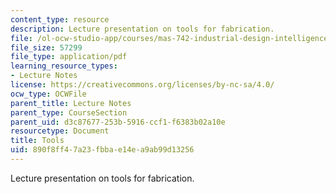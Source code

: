 ```yaml
---
content_type: resource
description: Lecture presentation on tools for fabrication.
file: /ol-ocw-studio-app/courses/mas-742-industrial-design-intelligence-a-cognitive-approach-to-engineering-fall-2003/890f8ff47a23fbbae14ea9ab99d13256_tools.pdf
file_size: 57299
file_type: application/pdf
learning_resource_types:
- Lecture Notes
license: https://creativecommons.org/licenses/by-nc-sa/4.0/
ocw_type: OCWFile
parent_title: Lecture Notes
parent_type: CourseSection
parent_uid: d3c87677-253b-5916-ccf1-f6383b02a10e
resourcetype: Document
title: Tools
uid: 890f8ff4-7a23-fbba-e14e-a9ab99d13256
---
```

Lecture presentation on tools for fabrication.